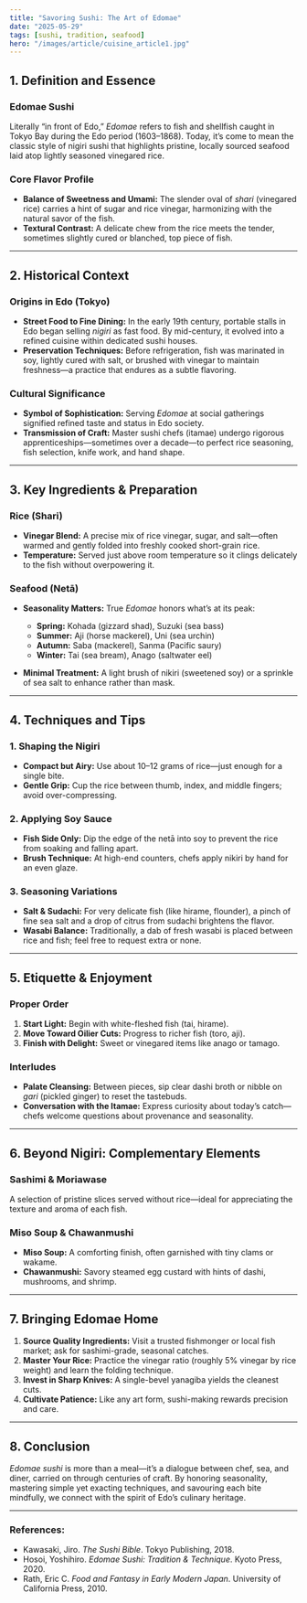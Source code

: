 ```yaml
---
title: "Savoring Sushi: The Art of Edomae"
date: "2025-05-29"
tags: [sushi, tradition, seafood]
hero: "/images/article/cuisine_article1.jpg"
---
```


## 1. Definition and Essence

### **Edomae Sushi**

Lit­er­al­ly “in front of Edo,” *Edomae* refers to fish and shellfish caught in Tokyo Bay during the Edo period (1603–1868). Today, it’s come to mean the classic style of nigiri sushi that highlights pristine, locally sourced seafood laid atop lightly seasoned vinegared rice.

### **Core Flavor Profile**

* **Balance of Sweetness and Umami:** The slender oval of *shari* (vinegared rice) carries a hint of sugar and rice vinegar, harmonizing with the natural savor of the fish.
* **Textural Contrast:** A delicate chew from the rice meets the tender, sometimes slightly cured or blanched, top piece of fish.

---

## 2. Historical Context

### **Origins in Edo (Tokyo)**

* **Street Food to Fine Dining:** In the early 19th century, portable stalls in Edo began selling *nigiri* as fast food. By mid-century, it evolved into a refined cuisine within dedicated sushi houses.
* **Preservation Techniques:** Before refrigeration, fish was marinated in soy, lightly cured with salt, or brushed with vinegar to maintain freshness—a practice that endures as a subtle flavoring.

### **Cultural Significance**

* **Symbol of Sophistication:** Serving *Edomae* at social gatherings signified refined taste and status in Edo society.
* **Transmission of Craft:** Master sushi chefs (itamae) undergo rigorous apprenticeships—sometimes over a decade—to perfect rice seasoning, fish selection, knife work, and hand shape.

---

## 3. Key Ingredients & Preparation

### **Rice (Shari)**

* **Vinegar Blend:** A precise mix of rice vinegar, sugar, and salt—often warmed and gently folded into freshly cooked short-grain rice.
* **Temperature:** Served just above room temperature so it clings delicately to the fish without overpowering it.

### **Seafood (Netā)**

* **Seasonality Matters:** True *Edomae* honors what’s at its peak:

  * **Spring:** Kohada (gizzard shad), Suzuki (sea bass)
  * **Summer:** Aji (horse mackerel), Uni (sea urchin)
  * **Autumn:** Saba (mackerel), Sanma (Pacific saury)
  * **Winter:** Tai (sea bream), Anago (saltwater eel)
* **Minimal Treatment:** A light brush of nikiri (sweetened soy) or a sprinkle of sea salt to enhance rather than mask.

---

## 4. Techniques and Tips

### **1. Shaping the Nigiri**

* **Compact but Airy:** Use about 10–12 grams of rice—just enough for a single bite.
* **Gentle Grip:** Cup the rice between thumb, index, and middle fingers; avoid over-compressing.

### **2. Applying Soy Sauce**

* **Fish Side Only:** Dip the edge of the netā into soy to prevent the rice from soaking and falling apart.
* **Brush Technique:** At high-end counters, chefs apply nikiri by hand for an even glaze.

### **3. Seasoning Variations**

* **Salt & Sudachi:** For very delicate fish (like hirame, flounder), a pinch of fine sea salt and a drop of citrus from sudachi brightens the flavor.
* **Wasabi Balance:** Traditionally, a dab of fresh wasabi is placed between rice and fish; feel free to request extra or none.

---

## 5. Etiquette & Enjoyment

### **Proper Order**

1. **Start Light:** Begin with white-fleshed fish (tai, hirame).
2. **Move Toward Oilier Cuts:** Progress to richer fish (toro, aji).
3. **Finish with Delight:** Sweet or vinegared items like anago or tamago.

### **Interludes**

* **Palate Cleansing:** Between pieces, sip clear dashi broth or nibble on *gari* (pickled ginger) to reset the tastebuds.
* **Conversation with the Itamae:** Express curiosity about today’s catch—chefs welcome questions about provenance and seasonality.

---

## 6. Beyond Nigiri: Complementary Elements

### **Sashimi & Moriawase**

A selection of pristine slices served without rice—ideal for appreciating the texture and aroma of each fish.

### **Miso Soup & Chawanmushi**

* **Miso Soup:** A comforting finish, often garnished with tiny clams or wakame.
* **Chawanmushi:** Savory steamed egg custard with hints of dashi, mushrooms, and shrimp.

---

## 7. Bringing Edomae Home

1. **Source Quality Ingredients:** Visit a trusted fishmonger or local fish market; ask for sashimi-grade, seasonal catches.
2. **Master Your Rice:** Practice the vinegar ratio (roughly 5% vinegar by rice weight) and learn the folding technique.
3. **Invest in Sharp Knives:** A single-bevel yanagiba yields the cleanest cuts.
4. **Cultivate Patience:** Like any art form, sushi-making rewards precision and care.

---

## 8. Conclusion

*Edomae sushi* is more than a meal—it’s a dialogue between chef, sea, and diner, carried on through centuries of craft. By honoring seasonality, mastering simple yet exacting techniques, and savouring each bite mindfully, we connect with the spirit of Edo’s culinary heritage.

---

### **References:**

* Kawasaki, Jiro. *The Sushi Bible*. Tokyo Publishing, 2018.
* Hosoi, Yoshihiro. *Edomae Sushi: Tradition & Technique*. Kyoto Press, 2020.
* Rath, Eric C. *Food and Fantasy in Early Modern Japan*. University of California Press, 2010.
